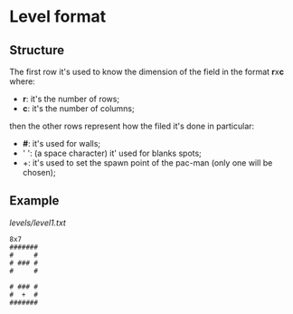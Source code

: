 # Level format

## Structure
The first row it's used to know the dimension of the field in the format **r**x**c**
where:

* **r**: it's the number of rows;
* **c**: it's the number of columns;

then the other rows represent how the filed it's done in particular:

* **\#**: it's used for walls;
* ' ': (a space character) it' used for blanks spots;
* \+: it's used to set the spawn point of the pac-man (only one will be chosen);

## Example
*levels/level1.txt*
```
8x7
#######
#     #
# ### #
#     #
       
# ### #
#  +  #
#######
```
